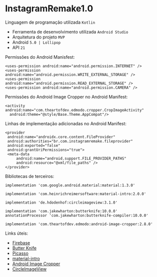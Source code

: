 # InstagramRemake1.0
 
Linguagem de programação utilizada ```Kotlin```
* Ferramenta de desenvolvimento utilizada ```Android Studio```
* Arquitetura do projeto ```MVP```
* Android ```5.0 | Lollipop```
* API ```21```

Permissões do Android Manisfest:
 ```
 <uses-permission android:name="android.permission.INTERNET" />
 <uses-permission android:name="android.permission.WRITE_EXTERNAL_STORAGE" />
 <uses-permission android:name="android.permission.READ_EXTERNAL_STORAGE" />
 <uses-permission android:name="android.permission.CAMERA" />
 ```
 
 Permissões do Android Image Cropper no Android Manifest:
 
```
<activity android:name="com.theartofdev.edmodo.cropper.CropImageActivity"
  android:theme="@style/Base.Theme.AppCompat"/>
```
 
 Linhas de implementação adicionadas no Android Manifest:
 ```
 <provider
  android:name="androidx.core.content.FileProvider"
  android:authorities="br.com.instagramremake.fileprovider"
  android:exported="false"
  android:grantUriPermissions="true">
  <meta-data
      android:name="android.support.FILE_PROVIDER_PATHS"
      android:resource="@xml/file_paths" />
</provider>
 ```
 
Bibliotecas de terceiros:

```
implementation 'com.google.android.material:material:1.3.0'

implementation 'com.heinrichreimersoftware:material-intro:2.0.0'

implementation 'de.hdodenhof:circleimageview:3.1.0'

implementation 'com.jakewharton:butterknife:10.0.0'
annotationProcessor 'com.jakewharton:butterknife-compiler:10.0.0'

implementation 'com.theartofdev.edmodo:android-image-cropper:2.8.0'
```

 Links úteis:
 * [Firebase](https://firebase.google.com/)
 * [Butter Knife](https://github.com/JakeWharton/butterknife)
 * [Picasso](https://github.com/square/picasso)
 * [material-intro](https://github.com/heinrichreimer/material-intro)
 * [Android Image Cropper](https://github.com/ArthurHub/Android-Image-Cropper)
 * [CircleImageView](https://github.com/hdodenhof/CircleImageView)

